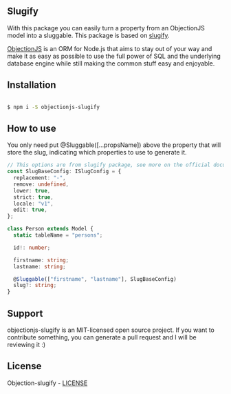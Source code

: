 ## Slugify

With this package you can easily turn a property from an ObjectionJS model into a sluggable. This package is based on [slugify](https://www.npmjs.com/package/slugify).

[ObjectionJS](https://vincit.github.io/objection.js/) is an ORM for Node.js that aims to stay out of your way and make it as easy as possible to use the full power of SQL and the underlying database engine while still making the common stuff easy and enjoyable.

## Installation

```bash

$ npm i -S objectionjs-slugify

```

## How to use

You only need put @Sluggable([...propsName]) above the property that will store the slug, indicating which properties to use to generate it.

```typescript
// This options are from slugify package, see more on the official documentation.
const SlugBaseConfig: ISlugConfig = {
  replacement: "-",
  remove: undefined,
  lower: true,
  strict: true,
  locale: "v1",
  edit: true,
};

class Person extends Model {
  static tableName = "persons";

  id!: number;

  firstname: string;
  lastname: string;

  @Sluggable(["firstname", "lastname"], SlugBaseConfig)
  slug?: string;
}
```

## Support

objectionjs-slugify is an MIT-licensed open source project. If you want to contribute something, you can generate a pull request and I will be reviewing it :)

## License

Objection-slugify - [LICENSE](https://github.com/valiulab/objectionjs-slugify/blob/main/LICENSE "LICENSE")

